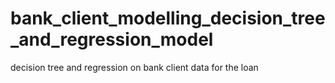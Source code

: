 # bank_client_modelling_decision_tree_and_regression_model


decision tree and regression on bank client data for the loan
